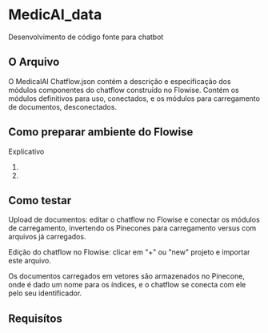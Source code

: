 # MedicAI_data
Desenvolvimento de código fonte para chatbot

## O Arquivo

O MedicalAI Chatflow.json contém a descrição e especificação dos módulos componentes do chatflow construído no Flowise. Contém os módulos definitivos para uso, conectados, e os módulos para carregamento de documentos, desconectados.

## Como preparar ambiente do Flowise
Explicativo

1. 

2. 

## Como testar

Upload de documentos: editar o chatflow no Flowise e conectar os módulos de carregamento, invertendo os Pinecones para carregamento versus com arquivos já carregados.

Edição do chatflow no Flowise: clicar em "+" ou "new" projeto e importar este arquivo.

Os documentos carregados em vetores são armazenados no Pinecone, onde é dado um nome para os índices, e o chatflow se conecta com ele pelo seu identificador.

## Requisítos

